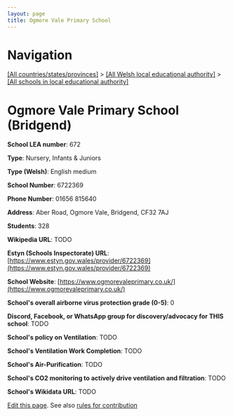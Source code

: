 ```yaml
---
layout: page
title: Ogmore Vale Primary School
---
```

# Navigation

[[All countries/states/provinces]](../../..) > [[All Welsh local educational authority]](../..) > [[All schools in local educational authority]](..)

# Ogmore Vale Primary School (Bridgend)

**School LEA number**: 672

**Type**: Nursery, Infants & Juniors

**Type (Welsh)**: English medium

**School Number**: 6722369

**Phone Number**: 01656 815640

**Address**: Aber Road, Ogmore Vale, Bridgend, CF32 7AJ

**Students**: 328

**Wikipedia URL**: TODO

**Estyn (Schools Inspectorate) URL**: [https://www.estyn.gov.wales/provider/6722369](https://www.estyn.gov.wales/provider/6722369)

**School Website**: [https://www.ogmorevaleprimary.co.uk/](https://www.ogmorevaleprimary.co.uk/)

**School's overall airborne virus protection grade (0-5)**: 0

**Discord, Facebook, or WhatsApp group for discovery/advocacy for THIS school**: TODO

**School's policy on Ventilation**: TODO

**School's Ventilation Work Completion**: TODO

**School's Air-Purification**: TODO

**School's CO2 monitoring to actively drive ventilation and filtration**: TODO

**School's Wikidata URL**: TODO




[Edit this page](https://github.com/ventilate-schools/Wales/edit/prif/./Bridgend/Ogmore_Vale_Primary_School.md). See also [rules for contribution](../../../contribution-rules/)